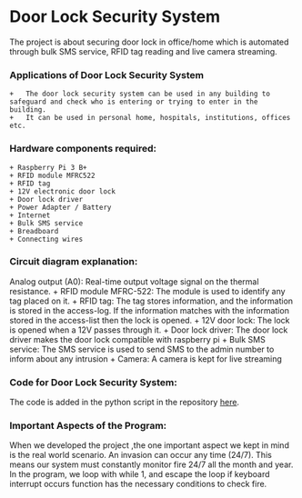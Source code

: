 # Door Lock Security System

The project is about securing door lock in office/home which is automated through bulk SMS service, RFID tag reading and  live camera streaming.

### Applications of Door Lock Security System
	+	The door lock security system can be used in any building to safeguard and check who is entering or trying to enter in the building.
	+	It can be used in personal home, hospitals, institutions, offices etc.

### Hardware components required:
	+ Raspberry Pi 3 B+
	+ RFID module MFRC522
	+ RFID tag
	+ 12V electronic door lock
	+ Door lock driver
	+ Power Adapter / Battery
	+ Internet
	+ Bulk SMS service
	+ Breadboard
	+ Connecting wires


### Circuit diagram explanation:
Analog output (A0): Real-time output voltage signal on the thermal resistance.
	+ RFID module MFRC-522: The module is used to identify any tag placed on it.
	+ RFID tag: The tag stores information, and the information is stored in the access-log. If the information matches with the information stored in the access-list then the lock is opened.
	+ 12V door lock: The lock is opened when a 12V passes through it.
	+ Door lock driver: The door lock driver makes the door lock compatible with raspberry pi
	+ Bulk SMS service: The SMS service is used to send SMS to the admin number to inform about any intrusion
	+ Camera: A camera is kept for live streaming

### Code for Door Lock Security System:
The code is added in the python script in the repository [here](doorlock.py).

### Important Aspects of the Program:

When we developed the project ,the one important aspect we kept in mind is the real world scenario. An invasion can occur any time (24/7). This means our system must constantly monitor fire 24/7 all the month and year. In the program, we loop with while 1, and escape the loop if keyboard interrupt occurs function has the necessary conditions to check fire.

